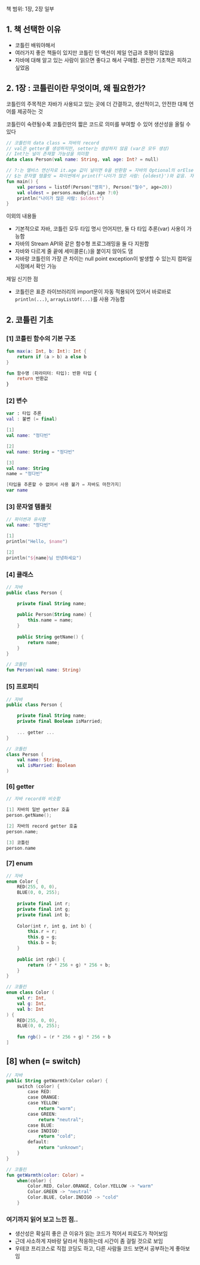 책 범위: 1장, 2장 일부 

## 1. 책 선택한 이유

- 코틀린 배워야해서
- 여러가지 좋은 책들이 있지만 코틀린 인 액션이 제일 언급과 호평이 많았음
- 자바에 대해 알고 있는 사람이 읽으면 좋다고 해서 구매함. 완전한 기초책은 피하고 싶었음

## 2. 1장 : 코틀린이란 무엇이며, 왜 필요한가?

코틀린의 주목적은 자바가 사용되고 있는 곳에 더 간결하고, 생산적이고, 안전한 대체 언어를 제공하는 것

코틀린이 숙련될수록 코틀린만의 짧은 코드로 의미를 부여할 수 있어 생산성을 올릴 수 있다

```kotlin
// 코틀린의 data class = 자바의 record
// val은 getter를 생성하지만, setter는 생성하지 않음 (var은 모두 생성)
// Int?는 널이 존재할 가능성을 의미함
data class Person(val name: String, val age: Int? = null)

// ?:는 엘비스 연산자로 it.age 값이 널이면 0을 반환함 = 자바의 Optional의 orElse(0)
// $는 문자열 템플릿 = 파이썬에서 print(f'나이가 많은 사람: {oldest}')와 같음. 자바는 기본 제공 X
fun main() {
    val persons = listOf(Person("영희"), Person("철수", age=20))
    val oldest = persons.maxBy{it.age ?:0}
    println("나이가 많은 사람: $oldest")
}
```

이외의 내용들

- 기본적으로 자바, 코틀린 모두 타입 명시 언어지만, 둘 다 타입 추론(var) 사용이 가능함
- 자바의 Stream API와 같은 함수형 프로그래밍을 둘 다 지원함
- 자바와 다르게 줄 끝에 세미콜론(`;`)을 붙이지 않아도 댐
- 자바랑 코틀린의 가장 큰 차이는 null point exception이 발생할 수 있는지 컴파일 시점에서 확인 가능

제일 신기한 점

- 코틀린은 표준 라이브러리의 import문이 자동 적용되어 있어서 바로바로 `println(...)`, `arrayListOf(...)`를  사용 가능함

## 2. 코틀린 기초

### [1] 코틀린 함수의 기본 구조

```kotlin
fun max(a: Int, b: Int): Int {
	return if (a > b) a else b
}

fun 함수명 (파라미터: 타입): 반환 타입 {
	return 반환값
}
```

### [2] 변수

```kotlin
var : 타입 추론
val : 불변 (= final)

[1]
val name: "정다빈"

[2]
val name: String = "정다빈"

[3]
val name: String
name = "정다빈"

[타입을 추론할 수 없어서 사용 불가 = 자바도 마찬가지]
var name
```

### [3] 문자열 템플릿

```kotlin
// 파이썬과 유사함
val name: "정다빈"

[1]
println("Hello, $name")

[2]
println("${name}님 안녕하세요")
```

### [4] 클래스

```kotlin
// 자바
public class Person {

	private final String name;
	
	public Person(String name) {
		this.name = name;
	}
	
	public String getName() {
		return name;
	}
}

// 코틀린
fun Person(val name: String)
```

### [5] 프로퍼티

```kotlin
// 자바
public class Person {

	private final String name;
	private final Boolean isMarried;
	
	... getter ...
}

// 코틀린
class Person (
	val name: String,
	val isMarried: Boolean
)
```

### [6] getter

```kotlin
// 자바 record와 비슷함

[1] 자바의 일반 getter 호출
person.getName();

[2] 자바의 record getter 호출
person.name;

[3] 코틀린
person.name
```

### [7] enum

```kotlin
// 자바
enum Color {
	RED(255, 0, 0),
	BLUE(0, 0, 255);
	
	private final int r;
	private final int g;
	private final int b;
	
	Color(int r, int g, int b) {
		this.r = r;
		this.g = g;
		this.b = b;
	}
	
	public int rgb() {
		return (r * 256 + g) * 256 + b;
	}
}

// 코틀린
enum class Color (
	val r: Int,
	val g: Int,
	val b: Int
) {
	RED(255, 0, 0),
	BLUE(0, 0, 255);
	
	fun rgb() = (r * 256 + g) * 256 + b
]
```

## [8] when (= switch)

```kotlin
// 자바
public String getWarmth(Color color) {
    switch (color) {
        case RED:
        case ORANGE:
        case YELLOW:
            return "warm";
        case GREEN:
            return "neutral";
        case BLUE:
        case INDIGO:
            return "cold";
        default:
            return "unknown";
    }
}

// 코틀린
fun getWarmth(color: Color) = 
	when(color) {
		Color.RED, Color.ORANGE, Color.YELLOW -> "warm"
		Color.GREEN -> "neutral"
		Color.BLUE, Color.INDIGO -> "cold"
	}
```

### 여기까지 읽어 보고 느낀 점..

- 생산성은 확실히 좋은 큰 이유가 읽는 코드가 적어서 피로도가 적어보임
- 근데 사소하게 자바랑 달라서 적응하는데 시간이 좀 걸릴 것으로 보임
- 우테코 프리코스로 직접 코딩도 하고, 다른 사람들 코드 보면서 공부하는게 좋아보임
